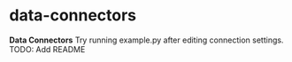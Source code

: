 # data-connectors
**Data Connectors**
Try running example.py after editing connection settings.
TODO: Add README